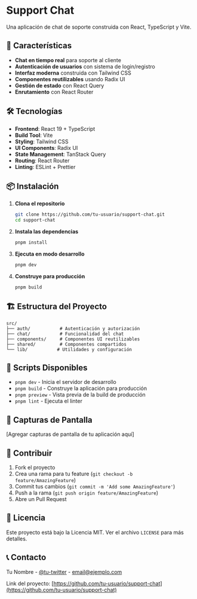 # Support Chat

Una aplicación de chat de soporte construida con React, TypeScript y Vite.

## 🚀 Características

- **Chat en tiempo real** para soporte al cliente
- **Autenticación de usuarios** con sistema de login/registro
- **Interfaz moderna** construida con Tailwind CSS
- **Componentes reutilizables** usando Radix UI
- **Gestión de estado** con React Query
- **Enrutamiento** con React Router

## 🛠️ Tecnologías

- **Frontend**: React 19 + TypeScript
- **Build Tool**: Vite
- **Styling**: Tailwind CSS
- **UI Components**: Radix UI
- **State Management**: TanStack Query
- **Routing**: React Router
- **Linting**: ESLint + Prettier

## 📦 Instalación

1. **Clona el repositorio**

   ```bash
   git clone https://github.com/tu-usuario/support-chat.git
   cd support-chat
   ```

2. **Instala las dependencias**

   ```bash
   pnpm install
   ```

3. **Ejecuta en modo desarrollo**

   ```bash
   pnpm dev
   ```

4. **Construye para producción**
   ```bash
   pnpm build
   ```

## 🏗️ Estructura del Proyecto

```
src/
├── auth/           # Autenticación y autorización
├── chat/           # Funcionalidad del chat
├── components/     # Componentes UI reutilizables
├── shared/         # Componentes compartidos
└── lib/           # Utilidades y configuración
```

## 🚀 Scripts Disponibles

- `pnpm dev` - Inicia el servidor de desarrollo
- `pnpm build` - Construye la aplicación para producción
- `pnpm preview` - Vista previa de la build de producción
- `pnpm lint` - Ejecuta el linter

## 📱 Capturas de Pantalla

[Agregar capturas de pantalla de tu aplicación aquí]

## 🤝 Contribuir

1. Fork el proyecto
2. Crea una rama para tu feature (`git checkout -b feature/AmazingFeature`)
3. Commit tus cambios (`git commit -m 'Add some AmazingFeature'`)
4. Push a la rama (`git push origin feature/AmazingFeature`)
5. Abre un Pull Request

## 📄 Licencia

Este proyecto está bajo la Licencia MIT. Ver el archivo `LICENSE` para más detalles.

## 📞 Contacto

Tu Nombre - [@tu-twitter](https://twitter.com/tu-usuario) - email@ejemplo.com

Link del proyecto: [https://github.com/tu-usuario/support-chat](https://github.com/tu-usuario/support-chat)
